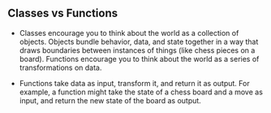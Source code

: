## Classes vs Functions

* Classes encourage you to think about the world as a collection of objects. Objects bundle behavior, data, and state together in a way that draws boundaries between instances of things (like chess pieces on a board).
Functions encourage you to think about the world as a series of transformations on data. 


* Functions take data as input, transform it, and return it as output. For example, a function might take the state of a chess board and a move as input, and return the new state of the board as output.